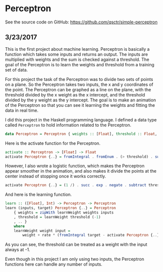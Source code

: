 # Perceptron

See the source code on GitHub: https://github.com/qsctr/simple-perceptron

## 3/23/2017

This is the first project about machine learning. Perceptron is basically a function which takes some inputs and returns an output. The inputs are multiplied with weights and the sum is checked against a threshold. The goal of the Perceptron is to learn the weights and threshold from a training set of data.

For this project the task of the Perceptron was to divide two sets of points on a plane. So the Perceptron takes two inputs, the x and y coordinates of the point. The Perceptron can be graphed as a line on the plane, with the threshold divided by the x weight as the x intercept, and the threshold divided by the y weight as the y intercept. The goal is to make an animation of the Perceptron so that you can see it learning the weights and fitting the data in real time.

I did this project in the Haskell programming language. I defined a data type called `Perceptron` to hold information related to the Perceptron.

```haskell
data Perceptron = Perceptron { weights :: [Float], threshold :: Float, rate :: Float }
```

Here is the activate function for the Perceptron.

```haskell
activate :: Perceptron -> [Float] -> Float
activate Perceptron {..} = fromIntegral . fromEnum . (> threshold) . sum . zipWith (*) weights
```

However, I also wrote a logistic function, which makes the Perceptron appear smoother in the animation, and also makes it divide the points at the center instead of stopping once it works correctly.

```haskell
activate Perceptron {..} = (1 /) . succ . exp . negate . subtract threshold . sum . zipWith (*) weights
```

And here is the learning function.

```haskell
learn :: ([Float], Int) -> Perceptron -> Perceptron
learn (inputs, target) Perceptron {..} = Perceptron
    { weights = zipWith learnWeight weights inputs
    , threshold = learnWeight threshold (-1)
    , .. }
    where
    learnWeight weight input =
        weight + rate * (fromIntegral target - activate Perceptron {..} inputs) * input
```

As you can see, the threshold can be treated as a weight with the input always at -1.

Even though in this project I am only using two inputs, the Perceptron functions here can handle any number of inputs.
